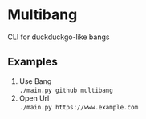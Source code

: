 # Multibang
CLI for duckduckgo-like bangs

## Examples
1. Use Bang  
`./main.py github multibang`
1. Open Url  
`./main.py https://www.example.com`
